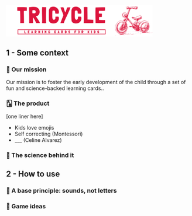 

<img src="https://github.com/Tricycle-Cards/.github/blob/main/images/prez-header.png?raw=true" style="width: 400px;"/>






<!--

<p align="center">
  <img src="https://github.com/Tricycle-Cards/.github/blob/main/images/Presentation%20header.png?raw=true" width="400"/>
</p>
<img src="https://github.com/Tricycle-Cards/.github/blob/main/images/Presentation%20Card.png?raw=true" style="width: 400px;"/>

<img src="https://github.com/Tricycle-Cards/.github/blob/main/images/written_title.png?raw=true" style="width: 400px;"/>

Website: [tricyclecards.com](tricyclecards.com)
# 🃏 *Tricycle* 🃏
_Learning cards for kids_
-->

## 1 - Some context
### 🌱 Our mission
Our mission is to foster the early development of the child through a set of fun and science-backed learning cards..

### 🂡 The product
[one liner here]
- Kids love emojis
- Self correcting (Montessori)
- ___ (Celine Alvarez)

### 🧪 The science behind it

## 2 - How to use
### 📖 A base principle: sounds, not letters

### 🎲 Game ideas 
